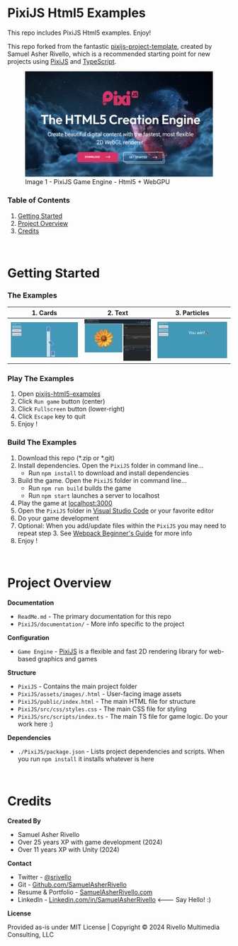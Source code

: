 # PixiJS Html5 Examples

This repo includes PixiJS Html5 examples. Enjoy!

This repo forked from the fantastic [pixijs-project-template](https://github.com/SamuelAsherRivello/pixijs-project-template), created by Samuel Asher Rivello, which is a recommended starting point for new projects using [PixiJS](https://pixijs.com/) and [TypeScript](https://www.typescriptlang.org/).

<figure>
    <img alt="screenshot"
        src="./PixiJS/documentation/Screenshot01.png"
        width = "600"
        >
    <figcaption>Image 1 - PixiJS Game Engine - Html5 + WebGPU</figcaption>
</figure>

### Table of Contents

1. [Getting Started](#getting-started)
1. [Project Overview](#project-overview)
1. [Credits](#credits)

<BR>


# Getting Started

### The Examples

| 1. Cards       | 2. Text       | 3. Particles       |
|---------------|---------------|---------------|
| <img width="200" src="./PixiJS/documentation/Screenshot02.png"> | <img width="200" src="./PixiJS/documentation/Screenshot03.png"> | <img width="200" src="./PixiJS/documentation/Screenshot04.png"> |

### Play The Examples

1. Open [pixijs-html5-examples](https://samuelasherrivello.itch.io/pixijs-html5-examples)
1. Click `Run game` button (center)
1. Click `Fullscreen` button (lower-right)
1. Click `Escape` key to quit
1. Enjoy !


### Build The Examples

1. Download this repo (*.zip or *.git)
1. Install dependencies. Open the `PixiJS` folder in command line...
    * Run `npm install` to download and install dependencies
1. Build the game. Open the `PixiJS` folder in command line...
    * Run `npm run build` builds the game
    * Run `npm start` launches a server to localhost
1. Play the game at [localhost:3000](http://localhost:3000)
1. Open the `PixiJS` folder in [Visual Studio Code](https://code.visualstudio.com/) or your favorite editor 
1. Do your game development
1. Optional: When you add/update files within the `PixiJS` you may need to repeat step 3. See [Webpack Beginner's Guide](https://medium.com/javascript-training/beginner-s-guide-to-webpack-b1f1a3638460) for more info
1. Enjoy !

<BR>




# Project Overview


**Documentation**
* `ReadMe.md` - The primary documentation for this repo
* `PixiJS/documentation/` - More info specific to the project

**Configuration**
* `Game Engine` - [PixiJS](https://www.pixijs.com/) is a flexible and fast 2D rendering library for web-based graphics and games

**Structure**
* `PixiJS` - Contains the main project folder
* `PixiJS/assets/images/.html` - User-facing image assets
* `PixiJS/public/index.html` - The main HTML file for structure
* `PixiJS/src/css/styles.css` - The main CSS file for styling
* `PixiJS/src/scripts/index.ts` - The main TS file for game logic. Do your work here :)

**Dependencies**
* `./PixiJS/package.json` - Lists project dependencies and scripts. When you run `npm install` it installs whatever is here

<BR>


# Credits

**Created By**

- Samuel Asher Rivello 
- Over 25 years XP with game development (2024)
- Over 11 years XP with Unity (2024)

**Contact**

- Twitter - <a href="https://twitter.com/srivello/">@srivello</a>
- Git - <a href="https://github.com/SamuelAsherRivello/">Github.com/SamuelAsherRivello</a>
- Resume & Portfolio - <a href="http://www.SamuelAsherRivello.com">SamuelAsherRivello.com</a>
- LinkedIn - <a href="https://Linkedin.com/in/SamuelAsherRivello">Linkedin.com/in/SamuelAsherRivello</a> <--- Say Hello! :)

**License**

Provided as-is under MIT License | Copyright © 2024 Rivello Multimedia Consulting, LLC